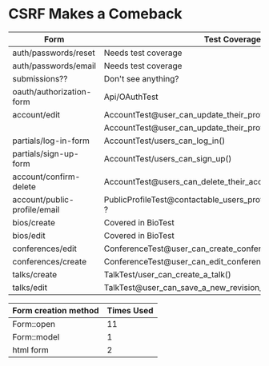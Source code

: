 # CSRF Makes a Comeback #

| Form                            | Test Coverage                                                |
|---------------------------------|--------------------------------------------------------------|
| auth/passwords/reset            | Needs test coverage |
| auth/passwords/email            | Needs test coverage |
| submissions??                   | Don't see anything? |
| oauth/authorization-form        | Api/OAuthTest |
| account/edit                    | AccountTest@user_can_update_their_profile() |
|                                 | AccountTest@user_can_update_their_profile_picture() |
| partials/log-in-form            | AccountTest/users_can_log_in() |
| partials/sign-up-form           | AccountTest/users_can_sign_up() |
| account/confirm-delete          | AccountTest@users_can_delete_their_accounts() |
| account/public-profile/email    | PublicProfileTest@contactable_users_profile_pages_show_contact() ? |
| bios/create                     | Covered in BioTest |
| bios/edit                       | Covered in BioTest |
| conferences/edit                | ConferenceTest@user_can_create_conference() |
| conferences/create              | ConferenceTest@user_can_edit_conference() |
| talks/create                    | TalkTest/user_can_create_a_talk() |
| talks/edit                      | TalkTest@user_can_save_a_new_revision_of_a_talk() |

| Form creation method | Times Used |
|----------------------|------------|
| Form::open           | 11         |
| Form::model          | 1          |
| html form            | 2          |
